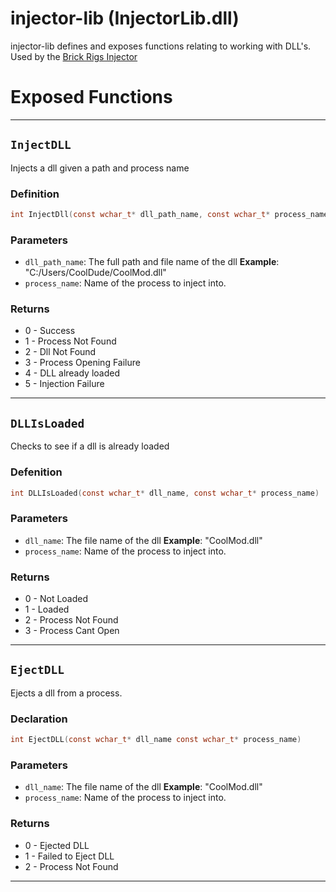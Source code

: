 
# injector-lib (InjectorLib.dll)

injector-lib defines and exposes functions relating to working with DLL's. Used by the [Brick Rigs Injector](https://github.com/tubaplayerdis/BR-Injector)

# Exposed Functions

---

## `InjectDLL`

Injects a dll given a path and process name

### Definition

```c
int InjectDll(const wchar_t* dll_path_name, const wchar_t* process_name)
```

### Parameters

- `dll_path_name`: The full path and file name of the dll
  **Example**: "C:/Users/CoolDude/CoolMod.dll"
- `process_name`: Name of the process to inject into.

### Returns

* 0 - Success
* 1 - Process Not Found
* 2 - Dll Not Found
* 3 - Process Opening Failure
* 4 - DLL already loaded
* 5 - Injection Failure

---

## `DLLIsLoaded`

Checks to see if a dll is already loaded

### Defenition

```c
int DLLIsLoaded(const wchar_t* dll_name, const wchar_t* process_name)
```

### Parameters

- `dll_name`: The file name of the dll
  **Example**: "CoolMod.dll"
- `process_name`: Name of the process to inject into.

### Returns

* 0 - Not Loaded  
* 1 - Loaded  
* 2 - Process Not Found  
* 3 - Process Cant Open

---

## `EjectDLL`

Ejects a dll from a process.

### Declaration

```c
int EjectDLL(const wchar_t* dll_name const wchar_t* process_name)
```

### Parameters

- `dll_name`: The file name of the dll
  **Example**: "CoolMod.dll"
- `process_name`: Name of the process to inject into.

### Returns

* 0 - Ejected DLL  
* 1 - Failed to Eject DLL  
* 2 - Process Not Found

---
